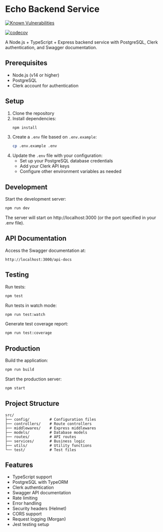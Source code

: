 # Echo Backend Service

[![Known Vulnerabilities](https://snyk.io/test/github/EchoRag/echo_fe/badge.svg)](https://snyk.io/test/github/EchoRag/echo_fe)

[![codecov](https://codecov.io/gh/EchoRag/echo_be/graph/badge.svg?token=OH7UKUPQTZ)](https://codecov.io/gh/EchoRag/echo_be)



A Node.js + TypeScript + Express backend service with PostgreSQL, Clerk authentication, and Swagger documentation.

## Prerequisites

- Node.js (v14 or higher)
- PostgreSQL
- Clerk account for authentication

## Setup

1. Clone the repository
2. Install dependencies:
   ```bash
   npm install
   ```
3. Create a `.env` file based on `.env.example`:
   ```bash
   cp .env.example .env
   ```
4. Update the `.env` file with your configuration:
   - Set up your PostgreSQL database credentials
   - Add your Clerk API keys
   - Configure other environment variables as needed

## Development

Start the development server:
```bash
npm run dev
```

The server will start on http://localhost:3000 (or the port specified in your .env file).

## API Documentation

Access the Swagger documentation at:
```
http://localhost:3000/api-docs
```

## Testing

Run tests:
```bash
npm test
```

Run tests in watch mode:
```bash
npm run test:watch
```

Generate test coverage report:
```bash
npm run test:coverage
```

## Production

Build the application:
```bash
npm run build
```

Start the production server:
```bash
npm start
```

## Project Structure

```
src/
├── config/         # Configuration files
├── controllers/    # Route controllers
├── middlewares/    # Express middlewares
├── models/         # Database models
├── routes/         # API routes
├── services/       # Business logic
├── utils/          # Utility functions
└── test/           # Test files
```

## Features

- TypeScript support
- PostgreSQL with TypeORM
- Clerk authentication
- Swagger API documentation
- Rate limiting
- Error handling
- Security headers (Helmet)
- CORS support
- Request logging (Morgan)
- Jest testing setup 